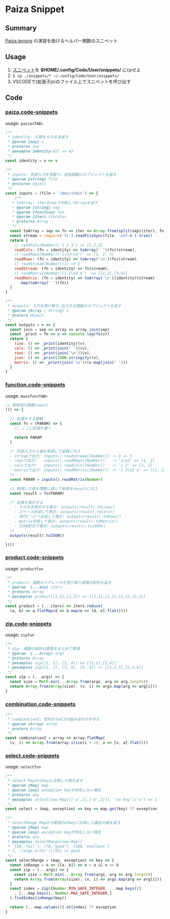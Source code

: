 # Paiza Snippet

## Summary

[Paiza lerning](https://paiza.jp/works/mypage) の演習を助けるヘルパー関数のスニペット

## Usage

1. [スニペット](../snippets/*code-snippets)を **$HOME/.config/Code/User/snippets/** にcpせよ
2. ```$ cp ./snippets/* ~/.config/Code/User/snippets/```
3. VSCODEで(拡張子js)のファイル上でスニペットを呼び出す

## Code

### [paiza.code-snippets](../snippets/paiza.code-snippets)

usage: ```paiza<TAB>```

```js
/**
 * identity: 引数をそのまま返す
 * @param {any} v 
 * @returns any
 * @example identity(42) => 42
 */
const identity = v => v

/**
 * inputs: 外部入力を受取り，変換関数のオブジェクトを返す
 * @param {string} file
 * @returns object
 */
const inputs = (file = '/dev/stdin') => {
    /** 
   * toArray: iterをsepで分割してArrayを返す
   * @param {string} sep 
   * @param {function} fun
   * @param {iter} iterator
   * @returns Array
   */
  const toArray = sep => fn => iter => Array.from(split(sep)(iter), fn)
  const stream = require('fs').readFileSync(file, 'utf-8').trim()
  return {
    // readCols(Number)('1 2 3') => [1,2,3]
    readCols: (fn = identity) => toArray(' ')(fn)(stream),
    // readRows(Number)('1\n2\n3')  => [1, 2, 3]
    readRows: (fn = identity) => toArray('\n')(fn)(stream),
    // readStream(Number)(1) => 1
    readStream: (fn = identity) => fn(stream),
    // readMatrix(Number)(1 2\n3 4')  => [[1,2],[3,4]] 
    readMatrix: (fn = identity) => toArray('\n')(identity)(stream)
      .map(toArray(' ')(fn))
  }
}

/**
 * outputs: 入力を受け取り,出力する関数のオブジェクトを返す
 * @param {Array | String} v
 * @return Object
 */ 
const outputs = v => {
  const join = sep => array => array.join(sep)
  const _print = fn => v => console.log(fn(v))
  return {
    line: () => _print(identity)(v),
    cols: () => _print(join(' '))(v),
    rows: () => _print(join('\n'))(v),
    json: () => _print(JSON.stringify)(v),
    matrix: () => _print(join('\n'))(v.map(join(' ')))
  }
}
```

### [function.code-snippets](../snippets/function.code-snippets)

usage: ```mainfun<TAB>```

```js
// 即時実行関数(main)
(() => {

  // 処理をする関数
  const fn = (PARAM) => {
    // ここに処理を書く

    return PARAM
  }

  /* 外部入力から値を取得して変数に代入
  - streamで出力: inputs().readStream([Number]) -> 3 => 3
  - rowsで出力:   inputs().readRows([Number])   -> '1\n2' => [1, 2]
  - colsで出力:   inputs().readCols([Number])   -> '1 2' => [1, 2]
  - matrixで出力: inputs().readMatrix([Number]) -> '1 2\n3 4' => [[1, 2],[3, 4]]
  */
  const PARAM = inputs().readMatrix(Number)

  // 取得した値を関数に渡して結果をresultに代入
  const result = fn(PARAM)

  /* 結果を表示する
    - そのまま表示する場合: outputs(result).toLine()
    - スペース合成して表示: outputs(result).toCols()
    - 改行('\n')合成して表示: outputs(result).toRows()
    - matrix合成して表示: outputs(result).toMatrix()
    - JSON形式で表示: outputs(result).toJSON()
  */
  outputs(result).toJSON()

})()
```

### [product.code-snippets](../snippets/product.code-snippets)

usage: ```productfun```

```js
/**
 * product: 複数のイテレータを受け取り直積の配列を返す
 * @param  {...any} iters 
 * @returns Array
 * @examples product([1,2],[1,2]) => [[1,1],[1,2],[2,1],[2,2]]
 */
const product = (...iters) => iters.reduce(
  (a, b) => a.flatMap(d => b.map(e => [d, e].flat())))
```

### [zip.code-snippets](../snippets/zip.code-snippets)

usage: ```zipfun```

```js
/**
 * zip: 複数の配列の要素をまとめて取得
 * @param  {...Array} args 
 * @returns Array
 * @examples zip([1, 2], [3, 4]) => [[1,3],[2,4]]
 * @examples zip([1, 2], [3, 4], [5, 6]) => [[1,3,5],[2,4,6]]
 */
const zip = (...args) => {
  const size = Math.min(...Array.from(args, arg => arg.length))
  return Array.from(Array(size), (v, i) => args.map(arg => arg[i]))
}
```

### [combination.code-snippets](../snippets/combination.code-snippets)

```js
/**
 * combination2: 配列からnC2の組み合わせを作る
 * @param {Array} array
 * @return Array
 */ 
const combination2 = array => array.flatMap(
  (v, i) => Array.from(array.slice(i + 1), a => [v, a].flat()))
```

### [select.code-snippets](../snippets/select.code-snippets)

usage: ```selectfun```

```js
/**
 * select Mapからkeyに合致した値を返す
 * @param {Map} map 
 * @param {any} exception keyが存在しない場合
 * @returns any
 * @examples select(new Map([['a',1],['b',2]]), 'no key')('a') => 1
 */
const select = (map, exception) => key => map.get(key) ?? exception

/**
 * selectRange Mapから範囲内のkeyに合致した最初の値を返す
 * @param {Map} map 
 * @param {any} exception keyが存在しない場合
 * @returns any
 * @examples selectRange(new Map([
 *  [50,'fail'], [70,'good'], [100,'exellent']
 * ], 'range error'))(55) => good
 */
const selectRange = (map, exception) => key => {
  const inRange = n => ([a, b]) => n > a && n <= b
  const zip = (...args) => {
    const size = Math.min(...Array.from(args, arg => arg.length))
    return Array.from(Array(size), (v, i) => args.map(arg => arg[i]))
  }
  const index = zip([Number.MIN_SAFE_INTEGER, ...map.keys()]
    , [...map.keys(), Number.MAX_SAFE_INTEGER,]
  ).findIndex(inRange(key))

  return [...map.values()].at(index) ?? exception
}
```